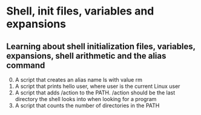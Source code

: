 # Shell, init files, variables and expansions
## Learning about shell initialization files, variables, expansions, shell arithmetic and the **alias** command
0. A script that creates an alias name ls with value rm
1. A script that prints hello user, where user is the current Linux user
2. A script that adds /action to the PATH. /action should be the last directory the shell looks into when looking for a program
3. A script that counts the number of directories in the PATH
